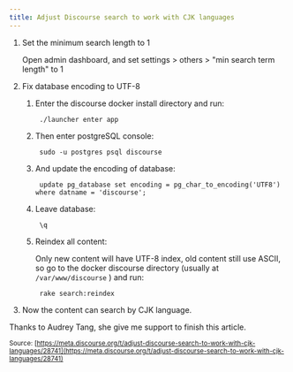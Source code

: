 ```yaml
---
title: Adjust Discourse search to work with CJK languages
---
```


1. Set the minimum search length to 1

    Open admin dashboard, and set settings > others > "min search term length" to 1

2. Fix database encoding to UTF-8

    1. Enter the discourse docker install directory and run:

            ./launcher enter app

    2. Then enter postgreSQL console:

            sudo -u postgres psql discourse

    3. And update the encoding of database:

            update pg_database set encoding = pg_char_to_encoding('UTF8') where datname = 'discourse';

    4. Leave database:

            \q

    5. Reindex all content:

        Only new content will have UTF-8 index, old content still use ASCII, so go to the docker discourse directory (usually at `/var/www/discourse` ) and run:

            rake search:reindex

3. Now the content can search by CJK language.

Thanks to Audrey Tang, she give me support to finish this article.

<small class="documentation-source">Source: [https://meta.discourse.org/t/adjust-discourse-search-to-work-with-cjk-languages/28741](https://meta.discourse.org/t/adjust-discourse-search-to-work-with-cjk-languages/28741)</small>
